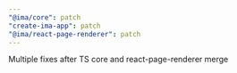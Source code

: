 ```yaml
---
"@ima/core": patch
"create-ima-app": patch
"@ima/react-page-renderer": patch
---
```


Multiple fixes after TS core and react-page-renderer merge
